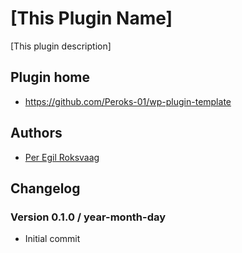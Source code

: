 # [This Plugin Name] 

[This plugin description]

## Plugin home
* https://github.com/Peroks-01/wp-plugin-template

## Authors
* [Per Egil Roksvaag](https://codeable.io/developers/per-egil-roksvaag/)

## Changelog

### Version 0.1.0 / year-month-day
* Initial commit
